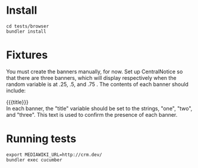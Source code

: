 Install
=======
    cd tests/browser
    bundler install

Fixtures
========
You must create the banners manually, for now.  Set up CentralNotice so
that there are three banners, which will display respectively when the
random variable is at .25, .5, and .75 .  The contents of each banner
should include:
    <div id="centralnotice_testbanner_name">{{{title}}}</div>
In each banner, the "title" variable should be set to the strings,
"one", "two", and "three".  This text is used to confirm the presence
of each banner.

Running tests
=============
    export MEDIAWIKI_URL=http://crm.dev/
    bundler exec cucumber
